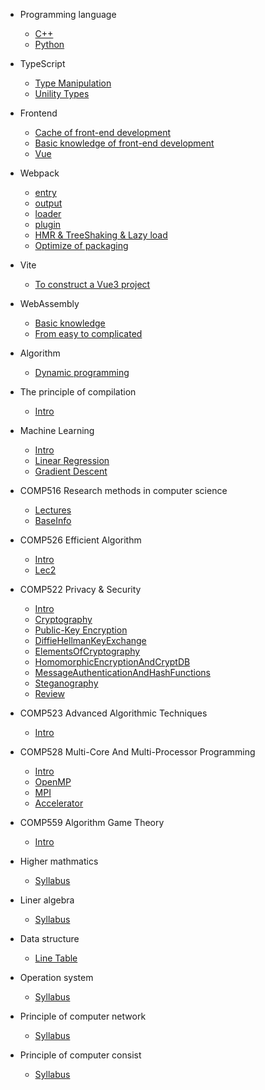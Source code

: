 <!--
 * @Author: Jeremy
 * @Date: 2021-07-22 11:09:52
 * @Description: 目录文件
 * @LastEditors: Jeremy
 * @LastEditTime: 2021-12-16 10:39:51
 * @site: book.yzmblog.top / book.yzmblog.top
-->

- Programming language

  - [C++](articles/programming_language/c++.md)
  - [Python](articles/programming_language/python.md)

- TypeScript

  - [Type Manipulation](articles/typescript/typeManipulation.md)
  - [Unility Types](articles/typescript/unilityTypes.md)

- Frontend

  - [Cache of front-end development](articles/frontend/cache.md)
  - [Basic knowledge of front-end development](articles/javascript/basic.md)
  - [Vue](articles/javascript/vue.md)

- Webpack

  - [entry](articles/webpack/entry.md)
  - [output](articles/webpack/output.md)
  - [loader](articles/webpack/loader.md)
  - [plugin](articles/webpack/plugin.md)
  - [HMR & TreeShaking & Lazy load](articles/webpack/hmr.md)
  - [Optimize of packaging](articles/webpack/proformance.md)

- Vite

  - [To construct a Vue3 project](article/vite/create.md)

- WebAssembly

  - [Basic knowledge](articles/webassembly/primary.md)
  - [From easy to complicated](articles/webassembly/deeplearn.md)

- Algorithm

  - [Dynamic programming](articles/algorithm/dynamicProgramming.md)

- The principle of compilation

  - [Intro](articles/compilation/intro.md)

- Machine Learning

  - [Intro](articles/machineLearning/intro.md)
  - [Linear Regression](articles/machineLearning/linearRegression.md)
  - [Gradient Descent](articles/machineLearning/gradientDescent.md)

- COMP516 Research methods in computer science

  - [Lectures](articles/researchMethod/lecture.md)
  - [BaseInfo](articles/researchMethod/baseInfo.md)

- COMP526 Efficient Algorithm

  - [Intro](articles/efficientAlgorithm/Intro.md)
  - [Lec2](articles/efficientAlgorithm/Lec2.md)

- COMP522 Privacy & Security

  - [Intro](articles/privacy_security/intro.md)
  - [Cryptography](articles/privacy_security/elementsOfCryptography.md)
  - [Public-Key Encryption](articles/privacy_security/PublicKeyEncryption.md)
  - [DiffieHellmanKeyExchange](articles/privacy_security/DiffieHellmanKeyExchange.md)
  - [ElementsOfCryptography](articles/privacy_security/elementsOfCryptography.md)
  - [HomomorphicEncryptionAndCryptDB](articles/privacy_security/homomorphicEncryptionAndCryptDB)
  - [MessageAuthenticationAndHashFunctions](articles/privacy_security/MessageAuthenticationAndHashFunctions.md)
  - [Steganography](articles/privacy_security/Steganography.md)
  - [Review](articles/privacy_security/Review.md)

- COMP523 Advanced Algorithmic Techniques

  - [Intro](articles/advancedAlgorithmicTech/Intro.md)

- COMP528 Multi-Core And Multi-Processor Programming

  - [Intro](articles/MC_MP_Programming/intro.md)
  - [OpenMP](articles/MC_MP_Programming/openMP.md)
  - [MPI](articles/MC_MP_Programming/MPI.md)
  - [Accelerator](articles/MC_MP_Programming/accelerators.md)

- COMP559 Algorithm Game Theory

  - [Intro](articles/algorithmGameTheory/intro.md)

- Higher mathmatics

  - [Syllabus](articles/higherMath/catalog.md)

- Liner algebra

  - [Syllabus](articles/linearMath/catalog.md)

- Data structure

  - [Line Table](articles/dataStructure/linearList.md)

- Operation system

  - [Syllabus](articles/controlSystem/catalog.md)

- Principle of computer network

  - [Syllabus](articles/network/catalog.md)

- Principle of computer consist
  - [Syllabus](articles/computerCompose/catalog.md)
